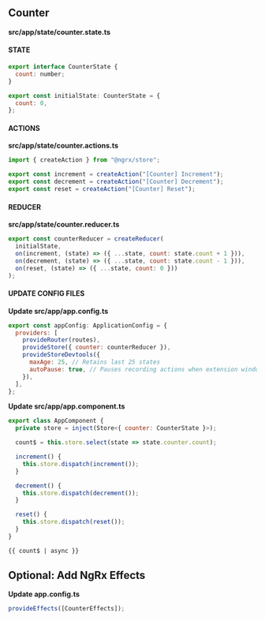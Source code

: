 ## Counter

**src/app/state/counter.state.ts**

#### STATE

```javascript
export interface CounterState {
  count: number;
}

export const initialState: CounterState = {
  count: 0,
};
```

#### ACTIONS

**src/app/state/counter.actions.ts**

```javascript
import { createAction } from "@ngrx/store";

export const increment = createAction("[Counter] Increment");
export const decrement = createAction("[Counter] Decrement");
export const reset = createAction("[Counter] Reset");
```

#### REDUCER

**src/app/state/counter.reducer.ts**

```javascript
export const counterReducer = createReducer(
  initialState,
  on(increment, (state) => ({ ...state, count: state.count + 1 })),
  on(decrement, (state) => ({ ...state, count: state.count - 1 })),
  on(reset, (state) => ({ ...state, count: 0 }))
);
```

#### UPDATE CONFIG FILES

**Update src/app/app.config.ts**

```javascript
export const appConfig: ApplicationConfig = {
  providers: [
    provideRouter(routes),
    provideStore({ counter: counterReducer }),
    provideStoreDevtools({
      maxAge: 25, // Retains last 25 states
      autoPause: true, // Pauses recording actions when extension window is not open
    }),
  ],
};
```

**Update src/app/app.component.ts**

```javascript
export class AppComponent {
  private store = inject(Store<{ counter: CounterState }>);

  count$ = this.store.select(state => state.counter.count);

  increment() {
    this.store.dispatch(increment());
  }

  decrement() {
    this.store.dispatch(decrement());
  }

  reset() {
    this.store.dispatch(reset());
  }
}
```
```html
{{ count$ | async }}
```
## Optional: Add NgRx Effects

**Update app.config.ts**

```javascript
provideEffects([CounterEffects]);
```
